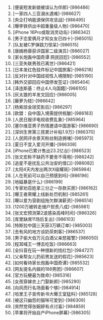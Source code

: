 
1. [便装短发新娘被误认为伴郎]-[986486]
1. [一家四人三亚溺水遇难]-[986627]
1. [央企打响能源保供攻坚战]-[986495]
1. [曝李铁供出中超重量级人物]-[986470]
1. [iPhone 16Pro或取消灵动岛]-[986342]
1. [男子恋爱俩月才知女友已四十]-[985015]
1. [队友被C罗弹跳力惊呆]-[986515]
1. [唐嫣杨蓉获评国家二级演员]-[986027]
1. [家长炮轰中国奇谭 网民回怼]-[986552]
1. [三亚失联男孩已离世]-[986421]
1. [日本发红色挂件标记中国旅客]-[986218]
1. [反对针对中国歧视性入境限制]-[985190]
1. [韩外交部回应中国停发签证]-[985404]
1. [泽连斯基：终止4人乌国籍]-[986105]
1. [灰太狼的羊发文回应]-[986005]
1. [藤萝为枝]-[986642]
1. [杨紫琼金球奖影后]-[986297]
1. [欧盟：自中国入境需提供核酸]-[986183]
1. [人民日报评电视收费乱象]-[985964]
1. [塞尔维亚男子热情邀请中国游客]-[986690]
1. [深圳生育第三孩累计补贴1.9万]-[986370]
1. [人民网评余景天粉丝制造拥堵]-[985973]
1. [夏日不宜入爱河开播]-[986308]
1. [iPhone已累计售出23.2亿台]-[986523]
1. [张文宏称不缺药不要舍不得用]-[986242]
1. [追星不是扰乱公共治安的借口]-[986082]
1. [太阳4天内发出两次X级耀斑]-[985984]
1. [人在死前可以自己预感到吗]-[986196]
1. [地磁暴是什么]-[986199]
1. [专家劝百姓拿三分之一存款买房]-[986162]
1. [曝王者荣耀上线新处罚机制]-[985261]
1. [曝以爱为营剧组拖欠群演薪资]-[986514]
1. [1200万被转走储户担责八成]-[985981]
1. [张文宏预测第2波感染高峰时间]-[986326]
1. [库里缺席11场后复出]-[986103]
1. [特斯拉中国三天获3万辆订单]-[985003]
1. [去有风的地方谈奶茶刺客]-[986537]
1. [男子偷大伯万元白酒父亲怒报警]-[986050]
1. [程耳喊王一博去吃饭]-[986663]
1. [全抖音在玩一种很新的找红包]-[984727]
1. [父亲帮女儿扔前男友送的假花]-[985623]
1. [如何看待家长炮轰中国奇谭]-[985532]
1. [网友提名内娱的188男团]-[986607]
1. [官方玩梗最为致命]-[985316]
1. [女孩穿嫁衣上门娶新郎]-[985290]
1. [向风而行名场面看个够]-[984914]
1. [哈里王子宣传新书大曝王室猛料]-[985128]
1. [被这只幽怨的猫咪可爱到]-[986309]
1. [突然觉得张婉婷有点讨喜]-[984859]
1. [苹果将开始自产iPhone屏幕]-[986305]